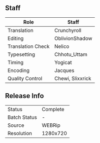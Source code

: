 ## Staff

| Role              | Staff            |
|-------------------|------------------|
| Translation       | Crunchyroll      |
| Editing           | OblivionShadow   |
| Translation Check | Nelico           |
| Typesetting       | Chhotu\_Uttam    |
| Timing            | Yogicat          |
| Encoding          | Jacques          |
| Quality Control   | Chewi, Slixxrick |

## Release Info

|              |          |
|--------------|----------|
| Status       | Complete |
| Batch Status | -        |
| Source       | WEBRip   |
| Resolution   | 1280x720 |
